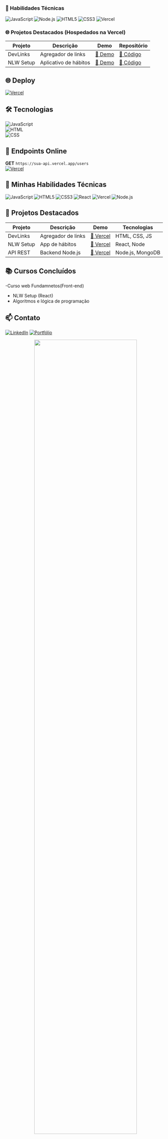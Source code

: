 ### 🚀 Habilidades Técnicas  
![JavaScript](https://img.shields.io/badge/JavaScript-F7DF1E?logo=javascript&logoColor=black)
![Node.js](https://img.shields.io/badge/Node.js-339933?logo=nodedotjs&logoColor=white)
![HTML5](https://img.shields.io/badge/HTML5-E34F26?logo=html5&logoColor=white)
![CSS3](https://img.shields.io/badge/CSS3-1572B6?logo=css3&logoColor=white)
![Vercel](https://img.shields.io/badge/Vercel-000000?logo=vercel&logoColor=white)

### 🌐 Projetos Destacados (Hospedados na Vercel)
| Projeto       | Descrição          | Demo       | Repositório   |
| ------------- | ------------------ | ---------- | ------------- |
| DevLinks      | Agregador de links | [🔗 Demo](https://dev-links-jaosuzart.vercel.app/) | [📂 Código](https://github.com/Jaosuzart/devlinks) |
| NLW Setup     | Aplicativo de hábitos | [🔗 Demo](https://nlw-setup-jaosuzart.vercel.app/) | [📂 Código](https://github.com/Jaosuzart/nlw-setup) |
## 🌐 Deploy  
[![Vercel](https://img.shields.io/badge/Vercel-Deployed-%23000?logo=vercel)](https://dev-links-jaosuzart.vercel.app/)

## 🛠 Tecnologias  
![JavaScript](https://img.shields.io/badge/JavaScript-100%25-yellow)  
![HTML](https://img.shields.io/badge/HTML-5-E34F26)  
![CSS](https://img.shields.io/badge/CSS-3-1572B6)
## 🔌 Endpoints Online  
**GET** `https://sua-api.vercel.app/users`  
[![Vercel](https://img.shields.io/badge/Vercel-Running-%23000?logo=vercel)](https://sua-api.vercel.app)
## 🚀 Minhas Habilidades Técnicas
![JavaScript](https://img.shields.io/badge/JavaScript-F7DF1E?logo=javascript&logoColor=black)
![HTML5](https://img.shields.io/badge/HTML5-E34F26?logo=html5&logoColor=white)
![CSS3](https://img.shields.io/badge/CSS3-1572B6?logo=css3&logoColor=white)
![React](https://img.shields.io/badge/React-61DAFB?logo=react&logoColor=black)
![Vercel](https://img.shields.io/badge/Vercel-000000?logo=vercel&logoColor=white)
![Node.js](https://img.shields.io/badge/Node.js-339933?logo=nodedotjs&logoColor=white)

## 🌟 Projetos Destacados
| Projeto       | Descrição          | Demo       | Tecnologias |
| ------------- | ------------------ | ---------- | ----------- |
| DevLinks      | Agregador de links | [🔗 Vercel](https://dev-links-jaosuzart.vercel.app/) | HTML, CSS, JS |
| NLW Setup     | App de hábitos     | [🔗 Vercel](https://nlw-setup-jaosuzart.vercel.app/) | React, Node |
| API REST      | Backend Node.js    | [🔗 Vercel](https://api-rest-node.vercel.app/) | Node.js, MongoDB |

## 📚 Cursos Concluídos
-Curso web Fundamnetos(Front-end)
- NLW Setup (React)
- Algoritmos e lógica de programação
## 📫 Contato
[![LinkedIn](https://img.shields.io/badge/LinkedIn-0077B5?logo=linkedin)](https://linkedin.com/in/seu-linkedin)
[![Portfólio](https://img.shields.io/badge/Portfólio-FF7139?logo=vercel)](https://portfolio-jaosuzart.vercel.app)
<div align="center">
  <img src="https://i.imgur.com/SeuBanner.png" width="80%">
</div>
